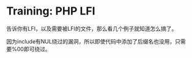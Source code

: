 # Training: PHP LFI

告诉你有LFI，以及需要被LFI的文件，那么看几个例子就知道怎么搞了。

因为include有NUL绕过的漏洞，所以即使代码中添加了后缀名也没用，只需要%00即可绕过。

